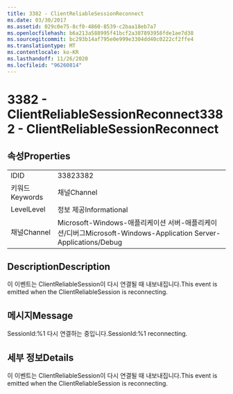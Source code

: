 ```yaml
---
title: 3382 - ClientReliableSessionReconnect
ms.date: 03/30/2017
ms.assetid: 029c0e75-8cf0-4860-8539-c2baa18eb7a7
ms.openlocfilehash: b6a213a588995f41bcf2a387893958fde1ae7d38
ms.sourcegitcommit: bc293b14af795e0e999e3304dd40c0222cf2ffe4
ms.translationtype: MT
ms.contentlocale: ko-KR
ms.lasthandoff: 11/26/2020
ms.locfileid: "96260814"
---
```

# <a name="3382---clientreliablesessionreconnect"></a><span data-ttu-id="8b989-102">3382 - ClientReliableSessionReconnect</span><span class="sxs-lookup"><span data-stu-id="8b989-102">3382 - ClientReliableSessionReconnect</span></span>

## <a name="properties"></a><span data-ttu-id="8b989-103">속성</span><span class="sxs-lookup"><span data-stu-id="8b989-103">Properties</span></span>  
  
|||  
|-|-|  
|<span data-ttu-id="8b989-104">ID</span><span class="sxs-lookup"><span data-stu-id="8b989-104">ID</span></span>|<span data-ttu-id="8b989-105">3382</span><span class="sxs-lookup"><span data-stu-id="8b989-105">3382</span></span>|  
|<span data-ttu-id="8b989-106">키워드</span><span class="sxs-lookup"><span data-stu-id="8b989-106">Keywords</span></span>|<span data-ttu-id="8b989-107">채널</span><span class="sxs-lookup"><span data-stu-id="8b989-107">Channel</span></span>|  
|<span data-ttu-id="8b989-108">Level</span><span class="sxs-lookup"><span data-stu-id="8b989-108">Level</span></span>|<span data-ttu-id="8b989-109">정보 제공</span><span class="sxs-lookup"><span data-stu-id="8b989-109">Informational</span></span>|  
|<span data-ttu-id="8b989-110">채널</span><span class="sxs-lookup"><span data-stu-id="8b989-110">Channel</span></span>|<span data-ttu-id="8b989-111">Microsoft-Windows-애플리케이션 서버-애플리케이션/디버그</span><span class="sxs-lookup"><span data-stu-id="8b989-111">Microsoft-Windows-Application Server-Applications/Debug</span></span>|  
  
## <a name="description"></a><span data-ttu-id="8b989-112">Description</span><span class="sxs-lookup"><span data-stu-id="8b989-112">Description</span></span>  

 <span data-ttu-id="8b989-113">이 이벤트는 ClientReliableSession이 다시 연결될 때 내보내집니다.</span><span class="sxs-lookup"><span data-stu-id="8b989-113">This event is emitted when the ClientReliableSession is reconnecting.</span></span>  
  
## <a name="message"></a><span data-ttu-id="8b989-114">메시지</span><span class="sxs-lookup"><span data-stu-id="8b989-114">Message</span></span>  

 <span data-ttu-id="8b989-115">SessionId:%1 다시 연결하는 중입니다.</span><span class="sxs-lookup"><span data-stu-id="8b989-115">SessionId:%1 reconnecting.</span></span>  
  
## <a name="details"></a><span data-ttu-id="8b989-116">세부 정보</span><span class="sxs-lookup"><span data-stu-id="8b989-116">Details</span></span>  

 <span data-ttu-id="8b989-117">이 이벤트는 ClientReliableSession이 다시 연결될 때 내보내집니다.</span><span class="sxs-lookup"><span data-stu-id="8b989-117">This event is emitted when the ClientReliableSession is reconnecting.</span></span>
